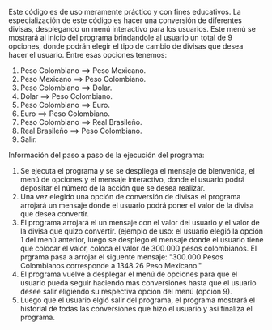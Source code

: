Este código es de uso meramente práctico y con fines educativos.
La especialización de este código es hacer una conversión de diferentes divisas, 
desplegando un menú interactivo para los usuarios. Este menú se mostrará al inicio del
programa brindandole al usuario un total de 9 opciones, donde podrán elegir el 
tipo de cambio de divisas que desea hacer el usuario. Entre esas opciones tenemos:

1) Peso Colombiano ==> Peso Mexicano.
2) Peso Mexicano ==> Peso Colombiano.
3) Peso Colombiano ==> Dolar.
4) Dolar ==> Peso Colombiano.
5) Peso Colombiano ==> Euro.
6) Euro ==> Peso Colombiano.
7) Peso Colombiano ==> Real Brasileño.
8) Real Brasileño ==> Peso Colombiano.
9) Salir.

Información del paso a paso de la ejecución del programa:

1. Se ejecuta el programa y se se despliega el mensaje de bienvenida, el menú de opciones y el mensaje
   interactivo, donde el usuario podrá depositar el número de la acción que se desea realizar.
2. Una vez elegido una opción de conversión de divisas el programa arrojará un mensaje donde el usuario
   podrá poner el valor de la divisa que desea convertir.
3. El programa arrojará el un mensaje con el valor del usuario y el valor de la divisa que quizo convertir.
   (ejemplo de uso: el usuario elegió la opción 1 del menú anterior, luego se desplego el mensaje donde el
   usuario tiene que colocar el valor, coloca el valor de 300.000 pesos colombianos. El prgrama pasa a
   arrojar el siguente mensaje: "300.000 Pesos Colombianos corresponde a 1348.26 Peso Mexicano."
4. El programa vuelve a desplegar el menú de opciones para que el usuario pueda seguir haciendo mas
   conversiones hasta que el usuario desee salir eligiendo su respectiva opcion del menú (opcion 9).
5. Luego que el usuario elgió salir del programa, el programa mostrará el historial de todas las
   conversiones que hizo el usuario y así finaliza el programa.
